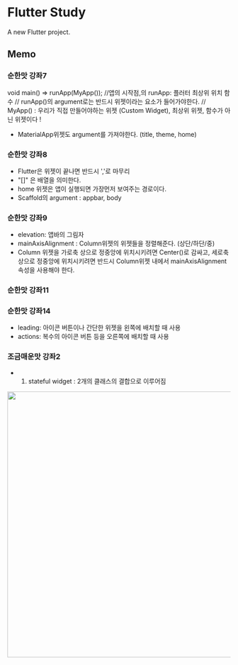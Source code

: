 # Flutter Study

A new Flutter project.



## Memo

### 순한맛 강좌7
void main() => runApp(MyApp()); //앱의 시작점,의  runApp: 플러터 최상위 위치 함수
// runApp()의 argument로는 반드시 위젯이라는 요소가 들어가야한다.
// MyApp() : 우리가 직접 만들어야하는 위젯 (Custom Widget), 최상위 위젯, 함수가 아닌 위젯이다 !
- MaterialApp위젯도 argument를 가져야한다. (title, theme, home)

### 순한맛 강좌8 

- Flutter은 위젯이 끝나면 반드시 ','로 마무리
- "[]" 은 배열을 의미한다. 
- home 위젯은 앱이 실행되면 가장먼저 보여주는 경로이다. 
- Scaffold의 argument : appbar, body 

### 순한맛 강좌9
- elevation: 앱바의 그림자 
- mainAxisAlignment : Column위젯의 위젯들을 정렬해준다. (상단/하단/중)
- Column 위젯을 가로축 상으로 정중앙에 위치시키려면 Center()로 감싸고, 세로축 상으로 정중앙에 위치시키려면 반드시
Column위젯 내에서 mainAxisAlignment 속성을 사용해야 한다. 

### 순한맛 강좌11 


### 순한맛 강좌14 

- leading: 아이콘 버튼이나 간단한 위젯을 왼쪽에 배치할 때 사용
- actions: 복수의 아이콘 버튼 등을 오른쪽에 배치할 때 사용


### 조금매운맛 강좌2

- 1.  stateful widget 
: 2개의 클래스의 결합으로 이루어짐 

<img src="https://user-images.githubusercontent.com/63465350/140270085-8edf9136-9790-4939-8ca4-37c60f70937e.jpeg" height="600">


